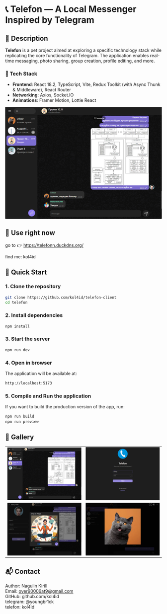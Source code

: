 # 📞 **Telefon — A Local Messenger Inspired by Telegram**  

## 📌 Description  
**Telefon** is a pet project aimed at exploring a specific technology stack while replicating the core functionality of Telegram. The application enables real-time messaging, photo sharing, group creation, profile editing, and more.  

### 🔧 Tech Stack  
- **Frontend**: React 18.2, TypeScript, Vite, Redux Toolkit (with Async Thunk & Middleware), React Router  
- **Networking**: Axios, Socket.IO  
- **Animations**: Framer Motion, Lottie React  

<p align="center">
  <img src="preview_images/main.png" width="700" height="auto" />
</p>

## 📣 Use right now
 
go to 👉 https://telefonn.duckdns.org/

find me: kol4id

## 🚀 Quick Start  

### 1. Clone the repository  
```bash
git clone https://github.com/kol4id/telefon-client
cd telefon
```
### 2. Install dependencies
```bash
npm install 
```
### 3. Start the server
```bash
npm run dev
```
### 4. Open in browser

The application will be available at:
```bash
http://localhost:5173
```
### 5. Compile and Run the application
If you want to build the production version of the app, run:

```bash
npm run build
npm run preview
```

## 📸 Gallery 
<p align="center">
  <table>
    <tr>
      <td><img src="preview_images/main.png" width="375" /></td>
      <td><img src="preview_images/auth.png" width="375" /></td>
    </tr>
    <tr>
      <td><img src="preview_images/profile change.png" width="375" /></td>
      <td><img src="preview_images/profile.png" width="375" /></td>
    </tr>
  </table>
</p>

## 📬 Contact
Author: Nagulin Kirill  
Email: over90006at9@gmail.com  
GitHub: github.com/kol4id  
telegram: @youngbr1ck  
telefon: kol4id